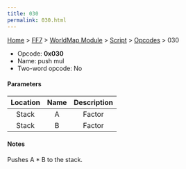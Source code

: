 ```yaml
---
title: 030
permalink: 030.html
---
```


[Home](../../../../Main%20Page.md) > [FF7](../../../../FF7.md) > [WorldMap Module](../../../WorldMap%20Module.md) > [Script](../../Script.md) > [Opcodes](../Opcodes.md) > 030

-   Opcode: **0x030**
-   Name: push mul
-   Two-word opcode: No

#### Parameters

| Location | Name | Description |
|:--------:|:----:|:-----------:|
|  Stack   |  A   |   Factor    |
|  Stack   |  B   |   Factor    |

#### Notes

Pushes A \* B to the stack.
